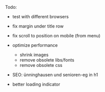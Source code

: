Todo:
 - test with different browsers
 - fix margin under title row
 - fix scroll to position on mobile (from menu)
 - optimize performance
   - shrink images
   - remove obsolete libs/fonts
   - remove obsolete css

 - SEO: ünninghausen und senioren-eg in h1
 - better loading indicator
